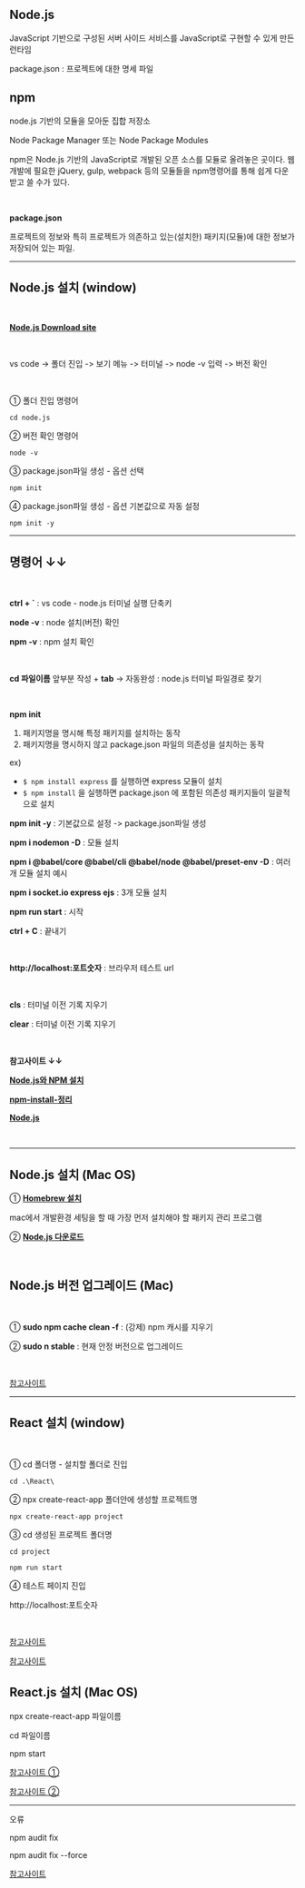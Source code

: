 ## __Node.js__
JavaScript 기반으로 구성된 서버 사이드 서비스를 JavaScript로 구현할 수 있게 만든 런타임

package.json : 프로젝트에 대한 명세 파일

## __npm__
node.js 기반의 모듈을 모아둔 집합 저장소

Node Package Manager 또는 Node Package Modules

npm은 Node.js 기반의 JavaScript로 개발된 오픈 소스를 모듈로 올려놓은 곳이다.
웹 개발에 필요한 jQuery, gulp, webpack 등의 모듈들을 npm명령어를 통해 쉽게 다운받고 쓸 수가 있다.

<br>

__package.json__

프로젝트의 정보와 특히 프로젝트가 의존하고 있는(설치한) 패키지(모듈)에 대한 정보가 저장되어 있는 파일.

----

## __Node.js 설치 (window)__

<br>

[__Node.js Download site__](https://nodejs.org/ko/download/)

<br>

vs code -> 폴더 진입 -> 보기 메뉴 -> 터미널 -> node -v 입력 -> 버전 확인

<br>

① 폴더 진입 명령어
```
cd node.js 
```
② 버전 확인 명령어
```
node -v
```
③ package.json파일 생성 - 옵션 선택
```
npm init
```
④ package.json파일 생성 - 옵션 기본값으로 자동 설정
```
npm init -y
```

----

## 명령어 ↓↓

<br>

__ctrl + `__ : vs code - node.js 터미널 실행 단축키

__node -v__ : node 설치(버전) 확인

__npm -v__ : npm 설치 확인

<br>

__cd 파일이름__ 앞부분 작성 + __tab__ -> 자동완성 : node.js 터미널 파일경로 찾기

<br>

__npm init__  
1. 패키지명을 명시해 특정 패키지를 설치하는 동작
2. 패키지명을 명시하지 않고 package.json 파일의 의존성을 설치하는 동작

ex) 
- `$ npm install express` 를 실행하면 express 모듈이 설치
- `$ npm install` 을 실행하면 package.json 에 포함된 의존성 패키지들이 일괄적으로 설치

__npm init -y__ : 기본값으로 설정 -> package.json파일 생성

__npm i nodemon -D__ : 모듈 설치

__npm i @babel/core @babel/cli @babel/node @babel/preset-env -D__ : 여러개 모듈 설치 예시

__npm i socket.io express ejs__ : 3개 모듈 설치

__npm run start__ : 시작

__ctrl + C__ : 끝내기

<br>

__http://localhost:포트숫자__ : 브라우저 테스트 url

<br>

__cls__ : 터미널 이전 기록 지우기

__clear__ : 터미널 이전 기록 지우기

<br>

__참고사이트 ↓↓__

[__Node.js와 NPM 설치__](https://kdydesign.github.io/2017/07/15/nodejs-npm-tutorial/)

[__npm-install-정리__](https://c17an.netlify.app/blog/node.js/npm-install-%EC%A0%95%EB%A6%AC/article/)

[__Node.js__](https://heropy.blog/2018/02/18/node-js-npm/)

<br>

----

## __Node.js 설치 (Mac OS)__

① [__Homebrew 설치__](https://brew.sh/index_ko)

mac에서 개발환경 세팅을 할 때 가장 먼저 설치해야 할 패키지 관리 프로그램

② [__Node.js 다운로드__](https://nodejs.org/ko/download/)


<br>

## __Node.js 버전 업그레이드 (Mac)__

<br>

① __sudo npm cache clean -f__ : (강제) npm 캐시를 지우기

② __sudo n stable__ : 현재 안정 버전으로 업그레이드

<br>

[참고사이트](https://choseongho93.tistory.com/293)



----
## __React 설치 (window)__

<br>

① cd 폴더명 - 설치할 폴더로 진입
```
cd .\React\
```
② npx create-react-app 폴더안에 생성할 프로젝트명
```
npx create-react-app project
```
③ cd 생성된 프로젝트 폴더명
```
cd project
```
```
npm run start
```
④ 테스트 페이지 진입

http://localhost:포트숫자

<br>

[참고사이트](https://codingapple.com/unit/react1-install-create-react-app-npx/)

[참고사이트](https://joyfulhome.tistory.com/181)

## __React.js 설치 (Mac OS)__

npx create-react-app 파일이름

cd 파일이름

npm start


[참고사이트 ①](https://eunhee-programming.tistory.com/165)

[참고사이트 ②](https://eunhee-programming.tistory.com/266)

----

오류

npm audit fix

npm audit fix --force

[참고사이트](https://medium.com/@kimjnsjwj/npm-about-audit-8e02e3b7c833)